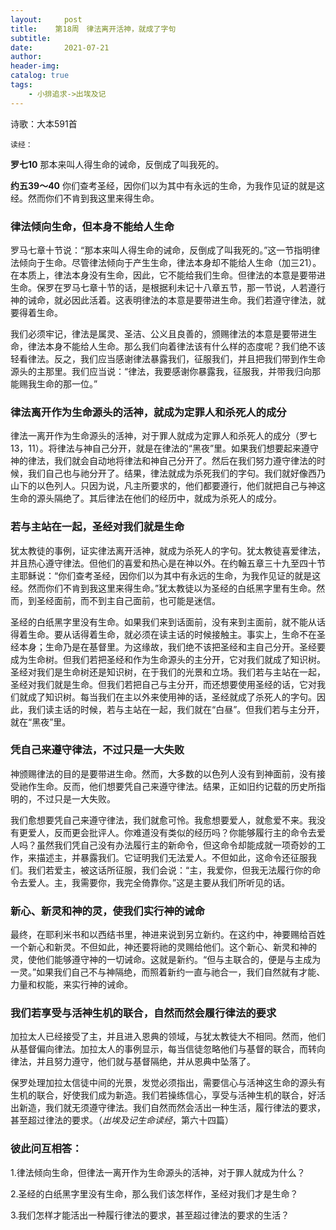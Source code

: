 ```yaml
---
layout:     post
title:    第18周　律法离开活神，就成了字句
subtitle:   
date:       2021-07-21
author:     
header-img: 
catalog: true
tags:
    - 小排追求->出埃及记
---
```


诗歌：大本591首

`读经：`

**罗七10**	那本来叫人得生命的诫命，反倒成了叫我死的。

**约五39～40**	你们查考圣经，因你们以为其中有永远的生命，为我作见证的就是这经。然而你们不肯到我这里来得生命。

### **律法倾向生命，但本身不能给人生命**

罗马七章十节说：“那本来叫人得生命的诫命，反倒成了叫我死的。”这一节指明律法倾向于生命。尽管律法倾向于产生生命，律法本身却不能给人生命（加三21）。在本质上，律法本身没有生命，因此，它不能给我们生命。但律法的本意是要带进生命。保罗在罗马七章十节的话，是根据利未记十八章五节，那一节说，人若遵行神的诫命，就必因此活着。这表明律法的本意是要带进生命。我们若遵守律法，就要得着生命。

我们必须牢记，律法是属灵、圣洁、公义且良善的，颁赐律法的本意是要带进生命，律法本身不能给人生命。那么我们向着律法该有什么样的态度呢？我们绝不该轻看律法。反之，我们应当感谢律法暴露我们，征服我们，并且把我们带到作生命源头的主那里。我们应当说：“律法，我要感谢你暴露我，征服我，并带我归向那能赐我生命的那一位。”

### **律法离开作为生命源头的活神，就成为定罪人和杀死人的成分**

律法一离开作为生命源头的活神，对于罪人就成为定罪人和杀死人的成分（罗七13，11）。将律法与神自己分开，就是在律法的“黑夜”里。如果我们想要起来遵守神的律法，我们就会自动地将律法和神自己分开了。然后在我们努力遵守律法的时候，我们自己也与祂分开了。结果，律法就成为杀死我们的字句。我们就好像西乃山下的以色列人。只因为说，凡主所要求的，他们都要遵行，他们就把自己与神这生命的源头隔绝了。其后律法在他们的经历中，就成为杀死人的成分。

### **若与主站在一起，圣经对我们就是生命**

犹太教徒的事例，证实律法离开活神，就成为杀死人的字句。犹太教徒喜爱律法，并且热心遵守律法。但他们的喜爱和热心是在神以外。在约翰五章三十九至四十节主耶稣说：“你们查考圣经，因你们以为其中有永远的生命，为我作见证的就是这经。然而你们不肯到我这里来得生命。”犹太教徒以为圣经的白纸黑字里有生命。然而，到圣经面前，而不到主自己面前，也可能是迷信。

圣经的白纸黑字里没有生命。如果我们来到话面前，没有来到主面前，就不能从话得着生命。要从话得着生命，就必须在读主话的时候接触主。事实上，生命不在圣经本身；生命乃是在基督里。为这缘故，我们绝不该把圣经和主自己分开。圣经要成为生命树。但我们若把圣经和作为生命源头的主分开，它对我们就成了知识树。圣经对我们是生命树还是知识树，在于我们的光景和立场。我们若与主站在一起，圣经对我们就是生命。但我们若把自己与主分开，而还想要使用圣经的话，它对我们就成了知识树。每当我们在主以外来使用神的话，圣经就成了杀死人的字句。因此，我们读主话的时候，若与主站在一起，我们就在“白昼”。但我们若与主分开，就在“黑夜”里。

### **凭自己来遵守律法，不过只是一大失败**

神颁赐律法的目的是要带进生命。然而，大多数的以色列人没有到神面前，没有接受祂作生命。反而，他们想要凭自己来遵守律法。结果，正如旧约记载的历史所指明的，不过只是一大失败。

我们愈想要凭自己来遵守律法，我们就愈可怜。我愈想要爱人，就愈爱不来。我没有更爱人，反而更会批评人。你难道没有类似的经历吗？你能够履行主的命令去爱人吗？虽然我们凭自己没有办法履行主的新命令，但这命令却能成就一项奇妙的工作，来描述主，并暴露我们。它证明我们无法爱人。不但如此，这命令还征服我们。我们若爱主，被这话所征服，我们会说：“主，我爱你，但我无法履行你的命令去爱人。主，我需要你，我完全倚靠你。”这是主要从我们所听见的话。

### **新心、新灵和神的灵，使我们实行神的诫命**

最终，在耶利米书和以西结书里，神进来说到另立新约。在这约中，神要赐给百姓一个新心和新灵。不但如此，神还要将祂的灵赐给他们。这个新心、新灵和神的灵，使他们能够遵守神的一切诫命。这就是新约。“但与主联合的，便是与主成为一灵。”如果我们自己不与神隔绝，而照着新约一直与祂合一，我们自然就有才能、力量和权能，来实行神的诫命。

### **我们若享受与活神生机的联合，自然而然会履行律法的要求**

加拉太人已经接受了主，并且进入恩典的领域，与犹太教徒大不相同。然而，他们从基督偏向律法。加拉太人的事例显示，每当信徒忽略他们与基督的联合，而转向律法，并且努力遵守，他们就与基督隔绝，并从恩典中坠落了。

保罗处理加拉太信徒中间的光景，发觉必须指出，需要信心与活神这生命的源头有生机的联合，好使我们成为新造。我们若操练信心，享受与活神生机的联合，好活出新造，我们就无须遵守律法。我们自然而然会活出一种生活，履行律法的要求，甚至超过律法的要求。（*出埃及记生命读经*，第六十四篇）

 

### **彼此问互相答：**

1.律法倾向生命，但律法一离开作为生命源头的活神，对于罪人就成为什么？

2.圣经的白纸黑字里没有生命，那么我们该怎样作，圣经对我们才是生命？

3.我们怎样才能活出一种履行律法的要求，甚至超过律法的要求的生活？

